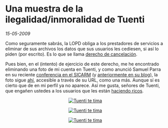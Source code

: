 Una muestra de la ilegalidad/inmoralidad de Tuenti
==================================================

_15-05-2009_

Como seguramente sabrás, la LOPD obliga a los prestadores de servicios a eliminar de sus archivos los datos que sus usuarios les cediesen, si así lo piden (por escrito). Es lo que se llama [derecho de cancelación](http://www.cumplir-la-lopd.com/derecho.html).

Pues bien, en el (intento) de ejercicio de este derecho, me he encontrado eliminando una foto de mi cuenta en Tuenti, y como anunció Samuel Parra en su reciente [conferencia en el SICARM](http://www.sicarm.es/servlet/s.Sl?sit=c,783&amp;r=ReP-24158-DETALLE_REPORTAJESPADRE#jueves4) (y [anteriormente en su blog](http://www.samuelparra.com/2009/03/16/tuenti-no-borra-las-fotografias/)), la foto sigue [ahí](http://i27.pan.tuenti.com/i/1/500/2/J/82yENr56CHkd2w9w0v_q.0.jpg), accesible a través de su URL, como una más. Aunque sí es cierto que de en mi perfil ya no aparece. Así me gusta, señores de Tuenti, que engañen ustedes a los usuarios que les están [haciendo ricos](http://www.sergioescote.com/2008/09/17/la-familia-polanco-compra-el-20-de-tuenti/ "La familia Polanco compra el 20% de Tuenti").
<div style="text-align: center;">

[![Tuenti te tima](/wp-content/uploads/image-legacy/tuenti-rm-img-1.jpg)](/wp-content/uploads/image-legacy/tuenti-rm-img-1.jpg)

[![Tuenti te tima](/wp-content/uploads/image-legacy/tuenti-rm-img-2.jpg)](/wp-content/uploads/image-legacy/tuenti-rm-img-1.jpg)

[![Tuenti te tima](/wp-content/uploads/image-legacy/tuenti-rm-img-3.jpg)](/wp-content/uploads/image-legacy/tuenti-rm-img-1.jpg)

</div>